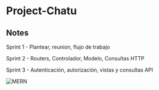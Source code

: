 # Project-Chatu

## Notes

Sprint 1 - Plantear, reunion, flujo de trabajo

Sprint 2 - Routers, Controlador, Modelo, Consultas HTTP

Sprint 3 - Autenticación, autorización, vistas y consultas API

![MERN](https://www.notion.so/image/https%3A%2F%2Fkomarcalabs.com%2Fimages%2Fmern.png?table=block&id=5422518f-f565-487a-a551-f6f369468922&spaceId=8f38dd03-0516-4799-8949-df14b0a223f5&width=2000&userId=68e37dc5-4c9c-4eec-8f3e-7ff4a4409c0c&cache=v2)
